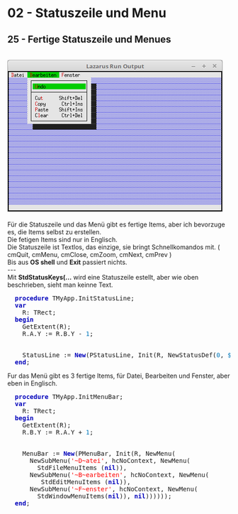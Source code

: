 # 02 - Statuszeile und Menu
## 25 - Fertige Statuszeile und Menues
<br>
<img src="image.png" alt="Selfhtml"><br><br>
Für die Statuszeile und das Menü gibt es fertige Items, aber ich bevorzuge es, die Items selbst zu erstellen.<br>
Die fetigen Items sind nur in Englisch.<br>
Die Statuszeile ist Textlos, das einzige, sie bringt Schnellkomandos mit. ( cmQuit, cmMenu, cmClose, cmZoom, cmNext, cmPrev )<br>
Bis aus <b>OS shell</b> und <b>Exit</b> passiert nichts.<br>
---
<br>
Mit <b>StdStatusKeys(...</b> wird eine Statuszeile estellt, aber wie oben beschrieben, sieht man keinne Text.<br>
<pre><code=pascal>  <b><font color="0000BB">procedure</font></b> TMyApp.InitStatusLine;
  <b><font color="0000BB">var</font></b>
    R: TRect;
  <b><font color="0000BB">begin</font></b>
    GetExtent(R);
    R.A.Y := R.B.Y - <font color="#0077BB">1</font>;
<br>
    StatusLine := <b><font color="0000BB">New</font></b>(PStatusLine, Init(R, NewStatusDef(<font color="#0077BB">0</font>, <font color="#0077BB">$</font>FFFF, StdStatusKeys(<b><font color="0000BB">nil</font></b>), <b><font color="0000BB">nil</font></b>)));
  <b><font color="0000BB">end</font></b>;</code></pre>
Fur das Menü gibt es 3 fertige Items, für Datei, Bearbeiten und Fenster, aber eben in Englisch.<br>
<pre><code=pascal>  <b><font color="0000BB">procedure</font></b> TMyApp.InitMenuBar;
  <b><font color="0000BB">var</font></b>
    R: TRect;
  <b><font color="0000BB">begin</font></b>
    GetExtent(R);
    R.B.Y := R.A.Y + <font color="#0077BB">1</font>;
<br>
    MenuBar := <b><font color="0000BB">New</font></b>(PMenuBar, Init(R, NewMenu(
      NewSubMenu(<font color="#FF0000">'~D~atei'</font>, hcNoContext, NewMenu(
        StdFileMenuItems (<b><font color="0000BB">nil</font></b>)),
      NewSubMenu(<font color="#FF0000">'~B~earbeiten'</font>, hcNoContext, NewMenu(
         StdEditMenuItems (<b><font color="0000BB">nil</font></b>)),
      NewSubMenu(<font color="#FF0000">'~F~enster'</font>, hcNoContext, NewMenu(
        StdWindowMenuItems(<b><font color="0000BB">nil</font></b>)), <b><font color="0000BB">nil</font></b>))))));
  <b><font color="0000BB">end</font></b>;</code></pre>
<br>
